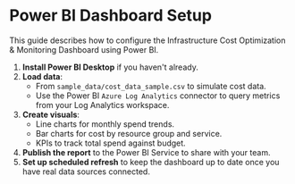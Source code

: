 # Power BI Dashboard Setup

This guide describes how to configure the Infrastructure Cost Optimization & Monitoring Dashboard using Power BI.

1. **Install Power BI Desktop** if you haven't already.
2. **Load data**:
   - From `sample_data/cost_data_sample.csv` to simulate cost data.
   - Use the Power BI `Azure Log Analytics` connector to query metrics from your Log Analytics workspace.
3. **Create visuals**:
   - Line charts for monthly spend trends.
   - Bar charts for cost by resource group and service.
   - KPIs to track total spend against budget.
4. **Publish the report** to the Power BI Service to share with your team.
5. **Set up scheduled refresh** to keep the dashboard up to date once you have real data sources connected.
